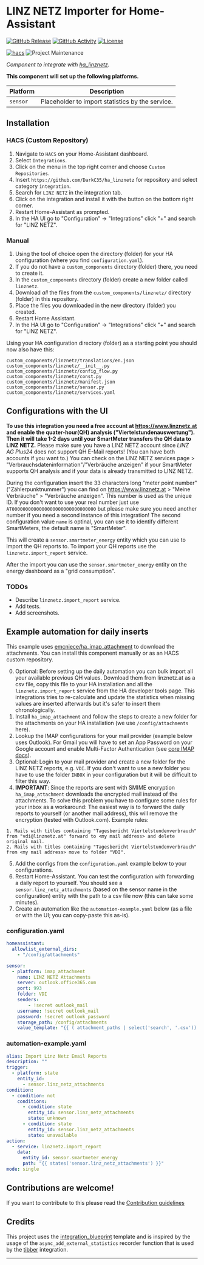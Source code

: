 # LINZ NETZ Importer for Home-Assistant

[![GitHub Release][releases-shield]][releases]
[![GitHub Activity][commits-shield]][commits]
[![License][license-shield]](LICENSE)

[![hacs][hacsbadge]][hacs]
![Project Maintenance][maintenance-shield]

_Component to integrate with [ha_linznetz][ha_linznetz]._

**This component will set up the following platforms.**

Platform | Description
-- | --
`sensor` | Placeholder to import statistics by the service.

## Installation

### HACS (Custom Repository)

1. Navigate to `HACS` on your Home-Assistant dashboard.
2. Select `Integrations`.
3. Click on the menu in the top right corner and choose `Custom Repositories`.
4. Insert `https://github.com/DarkC35/ha_linznetz` for repository and select category `integration`.
5. Search for `LINZ NETZ` in the integration tab.
6. Click on the integration and install it with the button on the bottom right corner.
7. Restart Home-Assistant as prompted.
8. In the HA UI go to "Configuration" -> "Integrations" click "+" and search for "LINZ NETZ".


### Manual

1. Using the tool of choice open the directory (folder) for your HA configuration (where you find `configuration.yaml`).
2. If you do not have a `custom_components` directory (folder) there, you need to create it.
3. In the `custom_components` directory (folder) create a new folder called `linznetz`.
4. Download _all_ the files from the `custom_components/linznetz/` directory (folder) in this repository.
5. Place the files you downloaded in the new directory (folder) you created.
6. Restart Home Assistant.
7. In the HA UI go to "Configuration" -> "Integrations" click "+" and search for "LINZ NETZ".

Using your HA configuration directory (folder) as a starting point you should now also have this:

```text
custom_components/linznetz/translations/en.json
custom_components/linznetz/__init__.py
custom_components/linznetz/config_flow.py
custom_components/linznetz/const.py
custom_components/linznetz/manifest.json
custom_components/linznetz/sensor.py
custom_components/linznetz/services.yaml
```

## Configurations with the UI

**To use this integration you need a free account at https://www.linznetz.at and enable the quater-hour(QH) analysis ("Viertelstundenauswertung"). Then it will take 1-2 days until your SmartMeter transfers the QH data to LINZ NETZ.** Please make sure you have a LINZ NETZ account since *LINZ AG Plus24* does not support QH E-Mail reports! (You can have both accounts if you want to.) You can check on the LINZ NETZ services page > "Verbrauchsdateninformation"/"Verbräuche anzeigen" if your SmartMeter supports QH analysis and if your data is already transmitted to LINZ NETZ.

During the configuration insert the 33 characters long "meter point number" ("Zählerpunktnummer") you can find on https://www.linznetz.at > "Meine Verbräuche" > "Verbräuche anzeigen". This number is used as the unique ID. If you don't want to use your real number just use `AT0000000000000000000000000000000` but please make sure you need another number if you need a second instance of this integration! The second configuration value `name` is optinal, you can use it to identify different SmartMeters, the default name is "SmartMeter".

This will create a `sensor.smartmeter_energy` entity which you can use to import the QH reports to. To import your QH reports use the `linznetz.import_report` service.

After the import you can use the `sensor.smartmeter_energy` entity on the energy dashboard as a "grid consumption".

### TODOs
* Describe `linznetz.import_report` service.
* Add tests.
* Add screenshots.

## Example automation for daily inserts

This example uses [emcniece/ha_imap_attachment](https://github.com/emcniece/ha_imap_attachment/) to download the attachments. You can install this component manually or as an HACS custom repository.

0. Optional: Before setting up the daily automation you can bulk import all your available previous QH values. Download them from linznetz.at as a csv file, copy this file to your HA installation and all the `linznetz.import_report` service from the HA developer tools page. This integrations tries to re-calculate and update the statistics when missing values are inserted afterwards but it's safer to insert them chronologically.
1. Install `ha_imap_attachment` and follow the steps to create a new folder for the attachments on your HA installation (we use `/config/attachments` here).
2. Lookup the IMAP configurations for your mail provider (example below uses Outlook). For Gmail you will have to set an App Password on your Google account and enable Multi-Factor Authentication (see [core IMAP docs](https://www.home-assistant.io/integrations/imap/#gmail-with-app-password)).
3. Optional: Login to your mail provider and create a new folder for the LINZ NETZ reports, e.g. `VDI`. If you don't want to use a new folder you have to use the folder `INBOX` in your configuration but it will be difficult to filter this way.
4. **IMPORTANT**: Since the reports are sent with SMIME encryption `ha_imap_attachment` downloads the encrypted mail instead of the attachments. To solve this problem you have to configure some rules for your inbox as a workaround: The easiest way is to forward the daily reports to yourself (or another mail address), this will remove the encryption (tested with Outlook.com). Example rules:
```
1. Mails with titles containing "Tagesbericht Viertelstundenverbrauch" from "vdi@linznetz.at" forward to <my mail address> and delete original mail.
2. Mails with titles containing "Tagesbericht Viertelstundenverbrauch" from <my mail address> move to folder "VDI".
```
5. Add the configs from the `configuration.yaml` example below to your configurations.
6. Restart Home-Assistant. You can test the configuration with forwarding a daily report to yourself. You should see a `sensor.linz_netz_attachments` (based on the sensor name in the configuration) entity with the path to a csv file now (this can take some minutes).
7. Create an automation like the `automation-example.yaml` below (as a file or with the UI; you can copy-paste this as-is).

### configuration.yaml

```yaml
homeassistant:
  allowlist_external_dirs:
    - "/config/attachments"

sensor:
  - platform: imap_attachment
    name: LINZ NETZ Attachments
    server: outlook.office365.com
    port: 993
    folder: VDI
    senders:
        - !secret outlook_mail
    username: !secret outlook_mail
    password: !secret outlook_password
    storage_path: /config/attachments
    value_template: "{{ ( attachment_paths | select('search', '.csv')) | first | default('unavailable') }}"
```

### automation-example.yaml
```yaml
alias: Import Linz Netz Email Reports
description: ""
trigger:
  - platform: state
    entity_id:
      - sensor.linz_netz_attachments
condition:
  - condition: not
    conditions:
      - condition: state
        entity_id: sensor.linz_netz_attachments
        state: unknown
      - condition: state
        entity_id: sensor.linz_netz_attachments
        state: unavailable
action:
  - service: linznetz.import_report
    data:
      entity_id: sensor.smartmeter_energy
      path: "{{ states('sensor.linz_netz_attachments') }}"
mode: single
```

## Contributions are welcome!

If you want to contribute to this please read the [Contribution guidelines](CONTRIBUTING.md)

## Credits

This project uses the [integration_blueprint](https://github.com/custom-components/integration_blueprint) template and is inspired by the usage of the `async_add_external_statistics` recorder function that is used by the [tibber](https://github.com/home-assistant/core/tree/dev/homeassistant/components/tibber) integration.

***

[ha_linznetz]: https://github.com/DarkC35/ha_linznetz
[commits-shield]: https://img.shields.io/github/commit-activity/y/DarkC35/ha_linznetz.svg?style=for-the-badge
[commits]: https://github.com/DarkC35/ha_linznetz/commits/master
[hacs]: https://github.com/hacs/integration
[hacsbadge]: https://img.shields.io/badge/HACS-Custom-orange.svg?style=for-the-badge
[forum-shield]: https://img.shields.io/badge/community-forum-brightgreen.svg?style=for-the-badge
[forum]: https://community.home-assistant.io/
[license-shield]: https://img.shields.io/github/license/DarkC35/ha_linznetz.svg?style=for-the-badge
[maintenance-shield]: https://img.shields.io/badge/maintainer-DarkC35-red.svg?style=for-the-badge
[releases-shield]: https://img.shields.io/github/release/DarkC35/ha_linznetz.svg?style=for-the-badge
[releases]: https://github.com/DarkC35/ha_linznetz/releases
